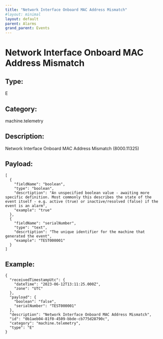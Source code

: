 ```yaml
---
title: "Network Interface Onboard MAC Address Mismatch"
#layout: minimal
layout: default
parent: Alarms
grand_parent: Events
---
```


# Network Interface Onboard MAC Address Mismatch

## Type:

E

## Category:

machine.telemetry

## Description: 

Network Interface Onboard MAC Address Mismatch (8000.11325)

## Payload:

```
[
  {
    "fieldName": "boolean",
    "type": "boolean",
    "descrtiption": "An unspecified boolean value - awaiting more specific definition. Most commonly this describes the state of the event itself - e.g. active (true) or inactive/resolved (false) if the event is an alarm",
    "example": "true"
  },
  {
    "fieldName": "serialNumber",
    "type": "text",
    "descrtiption": "The unique identifier for the machine that generated the event",
    "example": "TEST000001"
  }
]
```

## Example:

```
{
  "receivedTimestampUtc": {
    "dateTime": "2023-06-12T13:11:25.000Z",
    "zone": "UTC"
  },
  "payload": {
    "boolean": "false",
    "serialNumber": "TEST000001"
  },
  "description": "Network Interface Onboard MAC Address Mismatch",
  "id": "0b1aeb04-81f0-4509-bbde-cb775d28790c",
  "category": "machine.telemetry",
  "type": "E"
}
```
